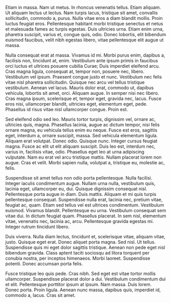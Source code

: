 Etiam in massa. Nam ut metus. In rhoncus venenatis tellus. Etiam aliquam. Ut
aliquam lectus ut lectus. Nam turpis lacus, tristique sit amet, convallis
sollicitudin, commodo a, purus. Nulla vitae eros a diam blandit mollis. Proin
luctus feugiat eros. Pellentesque habitant morbi tristique senectus et netus et
malesuada fames ac turpis egestas. Duis ultricies urna. Etiam enim urna,
pharetra suscipit, varius et, congue quis, odio. Donec lobortis, elit bibendum
euismod faucibus, velit nibh egestas libero, vitae pellentesque elit augue ut
massa.

Nulla consequat erat at massa. Vivamus id mi. Morbi purus enim, dapibus a,
facilisis non, tincidunt at, enim. Vestibulum ante ipsum primis in faucibus
orci luctus et ultrices posuere cubilia Curae; Duis imperdiet eleifend arcu.
Cras magna ligula, consequat at, tempor non, posuere nec, libero. Vestibulum
vel ipsum. Praesent congue justo et nunc. Vestibulum nec felis vitae nisl
pharetra sollicitudin. Quisque nec arcu vel tellus tristique vestibulum. Aenean
vel lacus. Mauris dolor erat, commodo ut, dapibus vehicula, lobortis sit amet,
orci. Aliquam augue. In semper nisi nec libero. Cras magna ipsum, scelerisque
et, tempor eget, gravida nec, lacus. Fusce eros nisi, ullamcorper blandit,
ultricies eget, elementum eget, pede. Phasellus id risus vitae nisl ullamcorper
congue. Proin est.

Sed eleifend odio sed leo. Mauris tortor turpis, dignissim vel, ornare ac,
ultricies quis, magna. Phasellus lacinia, augue ac dictum tempor, nisi felis
ornare magna, eu vehicula tellus enim eu neque. Fusce est eros, sagittis eget,
interdum a, ornare suscipit, massa. Sed vehicula elementum ligula. Aliquam erat
volutpat. Donec odio. Quisque nunc. Integer cursus feugiat magna. Fusce ac elit
ut elit aliquam suscipit. Duis leo est, interdum nec, varius in, facilisis
vitae, odio. Phasellus eget leo at urna adipiscing vulputate. Nam eu erat vel
arcu tristique mattis. Nullam placerat lorem non augue. Cras et velit. Morbi
sapien nulla, volutpat a, tristique eu, molestie ac, felis.

Suspendisse sit amet tellus non odio porta pellentesque. Nulla facilisi.
Integer iaculis condimentum augue. Nullam urna nulla, vestibulum quis, lacinia
eget, ullamcorper eu, dui. Quisque dignissim consequat nisl. Pellentesque porta
augue in diam. Duis mattis. Aliquam et mi quis turpis pellentesque consequat.
Suspendisse nulla erat, lacinia nec, pretium vitae, feugiat ac, quam. Etiam sed
tellus vel est ultrices condimentum. Vestibulum euismod. Vivamus blandit.
Pellentesque eu urna. Vestibulum consequat sem vitae dui. In dictum feugiat
quam. Phasellus placerat. In sem nisl, elementum vitae, venenatis nec, lacinia
ac, arcu. Pellentesque gravida egestas mi. Integer rutrum tincidunt libero.

Duis viverra. Nulla diam lectus, tincidunt et, scelerisque vitae, aliquam
vitae, justo. Quisque eget erat. Donec aliquet porta magna. Sed nisl. Ut
tellus. Suspendisse quis mi eget dolor sagittis tristique. Aenean non pede eget
nisl bibendum gravida. Class aptent taciti sociosqu ad litora torquent per
conubia nostra, per inceptos himenaeos. Morbi laoreet. Suspendisse potenti.
Donec accumsan porta felis.

Fusce tristique leo quis pede. Cras nibh. Sed eget est vitae tortor mollis
ullamcorper. Suspendisse placerat dolor a dui. Vestibulum condimentum dui et
elit. Pellentesque porttitor ipsum at ipsum. Nam massa. Duis lorem. Donec
porta. Proin ligula. Aenean nunc massa, dapibus quis, imperdiet id, commodo a,
lacus. Cras sit amet.

